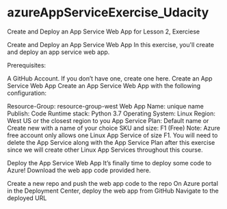 # azureAppServiceExercise_Udacity
Create and Deploy an App Service Web App for Lesson 2, Exerciese

Create and Deploy an App Service Web App</n>
In this exercise, you'll create and deploy an app service web app.

Prerequisites:

A GitHub Account. </b>If you don’t have one, create one here.</b>
Create an App Service Web App</n>
Create an App Service Web App with the following configuration:</n>

Resource-Group: resource-group-west
Web App Name: unique name
Publish: Code
Runtime stack: Python 3.7
Operating System: Linux
Region: West US or the closest region to you
App Service Plan: Default name or Create new with a name of your choice
SKU and size: F1 (Free)
Note: Azure free account only allows one Linux App Service of size F1. You will need to delete the App Service along with the App Service Plan after this exercise since we will create other Linux App Services throughout this course.

Deploy the App Service Web App
It’s finally time to deploy some code to Azure! Download the web app code provided here.

Create a new repo and push the web app code to the repo
On Azure portal in the Deployment Center, deploy the web app from GitHub
Navigate to the deployed URL
